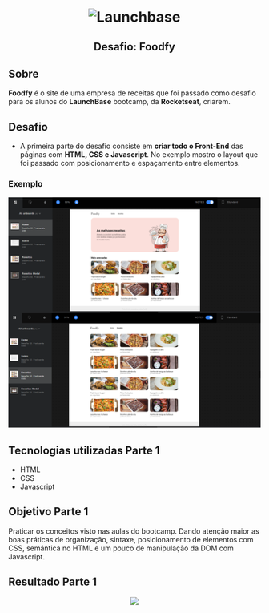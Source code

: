 <h1 align="center">
    <img alt="Launchbase" src="https://storage.googleapis.com/golden-wind/bootcamp-launchbase/logo.png" width="300px"/>
</h1>
<h2 align="center">Desafio: Foodfy</h2>

## Sobre 

**Foodfy** é o site de uma empresa de receitas que foi passado como desafio para os alunos do **LaunchBase** bootcamp, da **Rocketseat**, criarem.

## Desafio

- A primeira parte do desafio consiste em **criar todo o Front-End** das páginas com **HTML, CSS e Javascript**. No exemplo mostro o layout que foi passado com posicionamento e espaçamento entre elementos.

### Exemplo

<img src="readme/project-image.png" width="550">

## Tecnologias utilizadas Parte 1
- HTML
- CSS
- Javascript

## Objetivo Parte 1

Praticar os conceitos visto nas aulas do bootcamp. Dando atenção
maior as boas práticas de organização, sintaxe, posicionamento de 
elementos com CSS, semântica no HTML e um pouco de manipulação
da DOM com Javascript.

## Resultado Parte 1

<p align="center">
<img src="readme/foodfy.gif" width="650">
</p>
